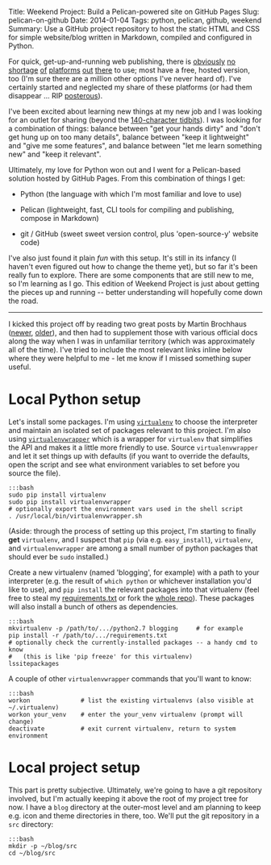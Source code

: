 Title: Weekend Project: Build a Pelican-powered site on GitHub Pages 
Slug: pelican-on-github
Date: 2014-01-04 
Tags: python, pelican, github, weekend
Summary: Use a GitHub project repository to host the static HTML and CSS for simple website/blog written in Markdown, compiled and configured in Python. 


For quick, get-up-and-running web publishing, there is [obviously](http://tumblr.com) [no](http://wordpress.com) [shortage](http://blogger.com) [of](http://medium.com) [platforms](http://ghost.org) [out](http://subtle.com) [there](http://typepad.com) to use; most have a free, hosted version, too (I'm sure there are a million other options I've never heard of). I've certainly started and neglected my share of these platforms (or had them disappear ... RIP [posterous](http://posterous.com)). 

I've been excited about learning new things at my new job and I was looking for an outlet for sharing (beyond the [140-character tidbits](http://twitter.com/jrmontag)). I was looking for a combination of things: balance between "get your hands dirty" and "don't get hung up on too many details", balance between "keep it lightweight" and "give me some features", and balance between "let me learn something new" and "keep it relevant". 

Ultimately, my love for Python won out and I went for a Pelican-based solution hosted by GitHub Pages. From this combination of things I get:

- Python (the language with which I'm most familiar and love to use)

- Pelican (lightweight, fast, CLI tools for compiling and publishing, compose in Markdown) 

- git / GitHub (sweet sweet version control, plus 'open-source-y' website code)

I've also just found it plain *fun* with this setup. It's still in its infancy (I haven't even figured out how to change the theme yet), but so far it's been really fun to explore. There are some components that are still new to me, so I'm learning as I go. This edition of Weekend Project is just about getting the pieces up and running -- better understanding will hopefully come down the road.

---

I kicked this project off by reading two great posts by Martin Brochhaus ([newer](http://martinbrochhaus.com/pelican2.html), [older](http://martinbrochhaus.com/pelican.html)), and then had to supplement those with various official docs along the way when I was in unfamiliar territory (which was approximately all of the time). I've tried to include the most relevant links inline below where they were helpful to me - let me know if I missed something super useful.


# Local Python setup 

Let's install some packages. I'm using [`virtualenv`](https://pypi.python.org/pypi/virtualenv) to choose the interpreter and maintain an isolated set of packages relevant to this project. I'm also using [`virtualenvwrapper`](http://virtualenvwrapper.readthedocs.org/en/latest/) which is a wrapper for `virtualenv` that simplifies the API and makes it a little more friendly to use. Source `virtualenvwrapper` and let it set things up with defaults (if you want to override the defaults, open the script and see what environment variables to set before you source the file). 

    :::bash
    sudo pip install virtualenv
    sudo pip install virtualenvwrapper
    # optionally export the environment vars used in the shell script 
    . /usr/local/bin/virtualenvwrapper.sh

(Aside: through the process of setting up this project, I'm starting to finally **get** `virtualenv`, and I suspect that `pip` (via e.g. `easy_install`), `virtualenv`, and `virtualenvwrapper` are among a small number of python packages that should ever be `sudo` installed.) 

Create a new virtualenv (named 'blogging', for example) with a path to your interpreter (e.g. the result of `which python` or whichever installation you'd like to use), and `pip install` the relevant packages into that virtualenv (feel free to steal my [requirements.txt](https://github.com/jrmontag/jrmontag-blog/blob/master/requirements.txt) or fork the [whole repo](https://github.com/jrmontag/jrmontag-blog)). These packages will also install a bunch of others as dependencies.

    :::bash
    mkvirtualenv -p /path/to/.../python2.7 blogging     # for example
    pip install -r /path/to/.../requirements.txt
    # optionally check the currently-installed packages -- a handy cmd to know
    #   (this is like 'pip freeze' for this virtualenv) 
    lssitepackages  

A couple of other `virtualenvwrapper` commands that you'll want to know: 

    :::bash
    workon              # list the existing virtualenvs (also visible at ~/.virtualenv) 
    workon your_venv    # enter the your_venv virtualenv (prompt will change) 
    deactivate          # exit current virtualenv, return to system environment 

# Local project setup

This part is pretty subjective. Ultimately, we're going to have a git repository involved, but I'm actually keeping it above the root of my project tree for now. I have a `blog` directory at the outer-most level and am planning to keep e.g. icon and theme directories in there, too. We'll put the git repository in a `src` directory: 

    :::bash
    mkdir -p ~/blog/src
    cd ~/blog/src






<!--
text

    :::
    blog
    |-- icons
    |-- plugins
    |-- themes
    |-- src
-->

